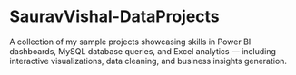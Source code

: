 # SauravVishal-DataProjects
A collection of my sample projects showcasing skills in Power BI dashboards, MySQL database queries, and Excel analytics — including interactive visualizations, data cleaning, and business insights generation.
